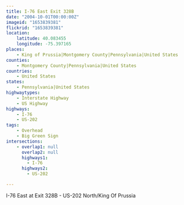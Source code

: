 ```yaml
---
title: I-76 East Exit 328B
date: "2004-10-01T00:00:00Z"
imageid: "1653839381"
flickrid: "1653839381"
location:
    latitude: 40.083455
    longitude: -75.397165
places:
    - King of Prussia|Montgomery County|Pennsylvania|United States
counties:
    - Montgomery County|Pennsylvania|United States
countries:
    - United States
states:
    - Pennsylvania|United States
highwaytypes:
    - Interstate Highway
    - US Highway
highways:
    - I-76
    - US-202
tags:
    - Overhead
    - Big Green Sign
intersections:
    - overlap1: null
      overlap2: null
      highways1:
        - I-76
      highways2:
        - US-202

---
```

I-76 East at Exit 328B - US-202 North/King Of Prussia